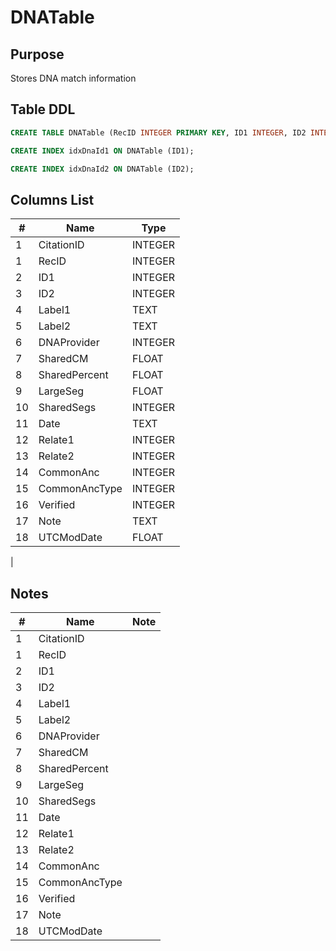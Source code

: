 # DNATable

## Purpose

Stores DNA match information

## Table DDL

``` SQL
CREATE TABLE DNATable (RecID INTEGER PRIMARY KEY, ID1 INTEGER, ID2 INTEGER, Label1 TEXT, Label2 TEXT, DNAProvider INTEGER, SharedCM FLOAT, SharedPercent FLOAT, LargeSeg FLOAT, SharedSegs INTEGER, Date TEXT, Relate1 INTEGER, Relate2 INTEGER, CommonAnc INTEGER, CommonAncType INTEGER, Verified INTEGER, Note TEXT, UTCModDate FLOAT );

CREATE INDEX idxDnaId1 ON DNATable (ID1);

CREATE INDEX idxDnaId2 ON DNATable (ID2);
```

## Columns List

| #   | Name          | Type    |
| --- | ------------- | ------- |
| 1   | CitationID    | INTEGER |
| 1   | RecID         | INTEGER |
| 2   | ID1           | INTEGER |
| 3   | ID2           | INTEGER |
| 4   | Label1        | TEXT    |
| 5   | Label2        | TEXT    |
| 6   | DNAProvider   | INTEGER |
| 7   | SharedCM      | FLOAT   |
| 8   | SharedPercent | FLOAT   |
| 9   | LargeSeg      | FLOAT   |
| 10  | SharedSegs    | INTEGER |
| 11  | Date          | TEXT    |
| 12  | Relate1       | INTEGER |
| 13  | Relate2       | INTEGER |
| 14  | CommonAnc     | INTEGER |
| 15  | CommonAncType | INTEGER |
| 16  | Verified      | INTEGER |
| 17  | Note          | TEXT    |
| 18  | UTCModDate    | FLOAT   |
|

## Notes

| #   | Name          | Note                         |
| --- | ------------- | ---------------------------- |
| 1   | CitationID    |                              |
| 1   | RecID         |                              |
| 2   | ID1           |                              |
| 3   | ID2           |                              |
| 4   | Label1        |                              |
| 5   | Label2        |                              |
| 6   | DNAProvider   |                              |
| 7   | SharedCM      |                              |
| 8   | SharedPercent |                              |
| 9   | LargeSeg      |                              |
| 10  | SharedSegs    |                              |
| 11  | Date          |                              |
| 12  | Relate1       |                              |
| 13  | Relate2       |                              |
| 14  | CommonAnc     |                              |
| 15  | CommonAncType |                              |
| 16  | Verified      |                              |
| 17  | Note          |                              |
| 18  | UTCModDate    |                              |

